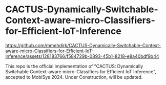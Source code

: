 # CACTUS-Dynamically-Switchable-Context-aware-micro-Classifiers-for-Efficient-IoT-Inference


https://github.com/mmehdirk/CACTUS-Dynamically-Switchable-Context-aware-micro-Classifiers-for-Efficient-IoT-Inference/assets/128183766/f584729b-0893-45b1-8218-e8a40bdf9b44


This repo is the official implementation of "CACTUS: Dynamically Switchable Context-aware micro-Classifiers for Efficient IoT Inference", accepted to MobiSys 2024.
Under Construction, will be updated.
